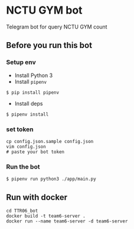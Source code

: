 # NCTU GYM bot
Telegram bot for query NCTU GYM count

## Before you run this bot

### Setup env

* Install Python 3
* Install `pipenv`
```
$ pip install pipenv
```
* Install deps
```
$ pipenv install
```

### set token
```
cp config.json.sample config.json
vim config.json
# paste your bot token
```

### Run the bot

```
$ pipenv run python3 ./app/main.py
```

## Run with docker
```
cd TTR06_bot
docker build -t team6-server .
docker run --name team6-server -d team6-server
```
